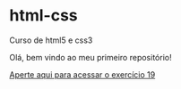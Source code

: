 # html-css
 Curso de html5 e css3

Olá, bem vindo ao meu primeiro repositório!
 
<a href="https://gabigg03.github.io/html-css/exercícios/ex019/caixas2">Aperte aqui para acessar o exercício 19</a>
